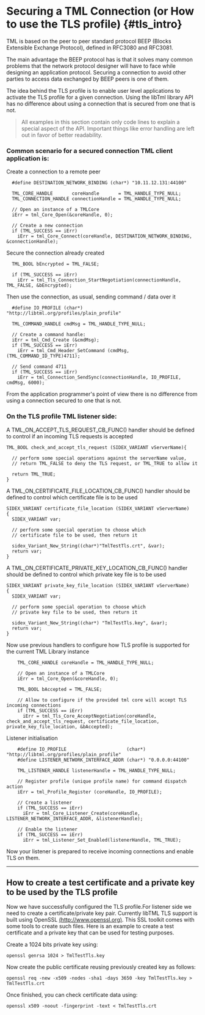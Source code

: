 # Securing a TML Connection (or How to use the TLS profile) {#tls_intro}

TML is based on the peer to peer standard protocol BEEP (Blocks Extensible Exchange Protocol), defined in RFC3080 and RFC3081.

The main advantage the BEEP protocol has is that it solves many common problems that the network protocol designer will have to face while designing an application protocol. Securing a connection to avoid other parties to access data exchanged by BEEP peers is one of them.

The idea behind the TLS profile is to enable user level applications to activate the TLS profile for a given connection. Using the libTml library API has no difference about using a connection that is secured from one that is not.


> All examples in this section contain only code lines to explain a special aspect of the API. Important things like error handling are left out in favor of better readability.


### Common scenario for a secured connection TML client application is: ###

Create a connection to a remote peer 

~~~~{.c}
  #define DESTINATION_NETWORK_BINDING (char*) "10.11.12.131:44100"

  TML_CORE_HANDLE       coreHandle       = TML_HANDLE_TYPE_NULL;
  TML_CONNECTION_HANDLE connectionHandle = TML_HANDLE_TYPE_NULL;

  // Open an instance of a TMLCore 
  iErr = tml_Core_Open(&coreHandle, 0);

  // Create a new connection
  if (TML_SUCCESS == iErr)
    iErr = tml_Core_Connect(coreHandle, DESTINATION_NETWORK_BINDING, &connectionHandle);
~~~~

Secure the connection already created

~~~~{.c}
  TML_BOOL bEncrypted = TML_FALSE;
  
  if (TML_SUCCESS == iErr)
    iErr = tml_Tls_Connection_StartNegotiation(connectionHandle, TML_FALSE, &bEncrypted);
~~~~

Then use the connection, as usual, sending command / data over it

~~~~{.c}
  #define IO_PROFILE (char*) "http://libtml.org/profiles/plain_profile"

  TML_COMMAND_HANDLE cmdMsg = TML_HANDLE_TYPE_NULL;

  // Create a command handle:
  iErr = tml_Cmd_Create (&cmdMsg);
  if (TML_SUCCESS == iErr)
    iErr = tml_Cmd_Header_SetCommand (cmdMsg, (TML_COMMAND_ID_TYPE)4711);

  // Send command 4711
  if (TML_SUCCESS == iErr)
    iErr = tml_Connection_SendSync(connectionHandle, IO_PROFILE, cmdMsg, 6000);
~~~~

From the application programmer's point of view there is no difference from using a connection secured to one that is not.

### On the TLS profile TML listener side: ###

A TML_ON_ACCEPT_TLS_REQUEST_CB_FUNC() handler should be defined to control if an incoming TLS requests is accepted 
~~~~{.c}
TML_BOOL check_and_accept_tls_request (SIDEX_VARIANT vServerName){

  // perform some special operations against the serverName value,
  // return TML_FALSE to deny the TLS request, or TML_TRUE to allow it
    
  return TML_TRUE;
}
~~~~

A TML_ON_CERTIFICATE_FILE_LOCATION_CB_FUNC() handler should be defined to control which certificate file is to be used
~~~~{.c}
SIDEX_VARIANT certificate_file_location (SIDEX_VARIANT vServerName)
{
  SIDEX_VARIANT var;

  // perform some special operation to choose which 
  // certificate file to be used, then return it

  sidex_Variant_New_String((char*)"TmlTestTls.crt", &var);
  return var; 
}
~~~~

A TML_ON_CERTIFICATE_PRIVATE_KEY_LOCATION_CB_FUNC() handler should be defined to control which private key file is to be used
~~~~{.c}
SIDEX_VARIANT private_key_file_location (SIDEX_VARIANT vServerName)
{
  SIDEX_VARIANT var;

  // perform some special operation to choose which 
  // private key file to be used, then return it

  sidex_Variant_New_String((char*) "TmlTestTls.key", &var);
  return var; 
}
~~~~

Now use previous handlers to configure how TLS profile is supported for the current TML Library instance

~~~~{.c}
    TML_CORE_HANDLE coreHandle = TML_HANDLE_TYPE_NULL;

    // Open an instance of a TMLCore 
    iErr = tml_Core_Open(&coreHandle, 0);

    TML_BOOL bAccepted = TML_FALSE;

    // Allow to configure if the provided tml core will accept TLS incoming connections
    if (TML_SUCCESS == iErr)
      iErr = tml_Tls_Core_AcceptNegotiation(coreHandle, check_and_accept_tls_request, certificate_file_location, private_key_file_location, &bAccepted);
~~~~

Listener initialisation

~~~~{.c}
    #define IO_PROFILE                      (char*) "http://libtml.org/profiles/plain_profile"
    #define LISTENER_NETWORK_INTERFACE_ADDR (char*) "0.0.0.0:44100" 

    TML_LISTENER_HANDLE listenerHandle = TML_HANDLE_TYPE_NULL;

    // Register profile (unique profile name) for command dispatch action
    iErr = tml_Profile_Register (coreHandle, IO_PROFILE);

    // Create a listener
    if (TML_SUCCESS == iErr)
      iErr = tml_Core_Listener_Create(coreHandle, LISTENER_NETWORK_INTERFACE_ADDR, &listenerHandle);

    // Enable the listener
    if (TML_SUCCESS == iErr)
      iErr = tml_Listener_Set_Enabled(listenerHandle, TML_TRUE);

~~~~

Now your listener is prepared to receive incoming connections and enable TLS on them.


----------

## How to create a test certificate and a private key to be used by the TLS profile ##

Now we have successfully configured the TLS profile.For listener side we need to create a certificate/private key pair. Currently libTML TLS support is built using OpenSSL [(http://www.openssl.org)](http://www.openssl.org). This SSL toolkit comes with some tools to create such files. Here is an example to create a test certificate and a private key that can be used for testing purposes.

Create a 1024 bits private key using:

    openssl genrsa 1024 > TmlTestTls.key

Now create the public certificate reusing previously created key as follows:


    openssl req -new -x509 -nodes -sha1 -days 3650 -key TmlTestTls.key > TmlTestTls.crt

Once finished, you can check certificate data using:


    openssl x509 -noout -fingerprint -text < TmlTestTls.crt


